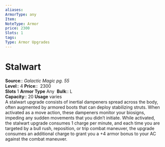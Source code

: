 ```yaml
---
aliases: 
ArmorType: any
Item:
NoteType: Armor
price: 2300
Slots: 1
tags: 
Type: Armor Upgrades
---
```


# Stalwart

**Source**:: _Galactic Magic pg. 55_  
**Level**:: 4
**Price**::  2300  
**Slots** 1 **Armor Type** Any 
**Bulk**:: L  
**Capacity**:: 20 **Usage** varies  
A stalwart upgrade consists of inertial dampeners spread across the body, often augmented by armored boots that can deploy stabilizing struts. When activated as a move action, these dampeners monitor your biosigns, impeding any sudden movements that you didn’t initiate. While activated, the stalwart upgrade consumes 1 charge per minute, and each time you are targeted by a bull rush, reposition, or trip combat maneuver, the upgrade consumes an additional charge to grant you a +4 armor bonus to your AC against the combat maneuver.
